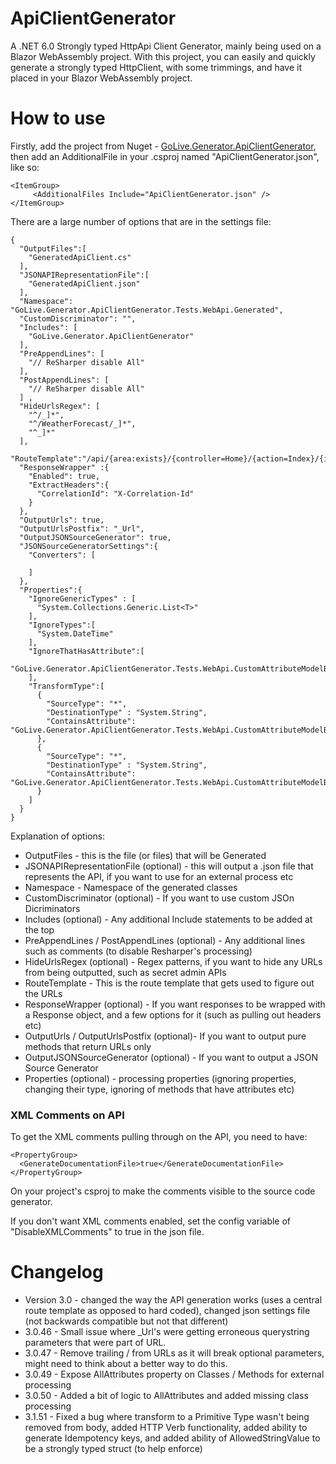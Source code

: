 # ApiClientGenerator
A .NET 6.0 Strongly typed HttpApi Client Generator, mainly being used on a Blazor WebAssembly project. With this project, you can easily and quickly generate a strongly typed HttpClient, with some trimmings, and have it placed in your Blazor WebAssembly project.

 # How to use

Firstly, add the project from Nuget - [GoLive.Generator.ApiClientGenerator](https://www.nuget.org/packages/GoLive.Generator.ApiClientGenerator/), then add an AdditionalFile in your .csproj named "ApiClientGenerator.json", like so:

```
<ItemGroup>
     <AdditionalFiles Include="ApiClientGenerator.json" />
</ItemGroup>
```

There are a large number of options that are in the settings file:


```
{
  "OutputFiles":[
    "GeneratedApiClient.cs"
  ],
  "JSONAPIRepresentationFile":[
    "GeneratedApiClient.json"
  ],
  "Namespace": "GoLive.Generator.ApiClientGenerator.Tests.WebApi.Generated",
  "CustomDiscriminator": "",
  "Includes": [
    "GoLive.Generator.ApiClientGenerator"
  ],
  "PreAppendLines": [
    "// ReSharper disable All"
  ],
  "PostAppendLines": [
    "// ReSharper disable All"
  ] ,
  "HideUrlsRegex": [
    "^/_]*",
    "^/WeatherForecast/_]*",
    "^_]*"
  ],
  "RouteTemplate":"/api/{area:exists}/{controller=Home}/{action=Index}/{id?}",
  "ResponseWrapper" :{
    "Enabled": true,
    "ExtractHeaders":{
      "CorrelationId": "X-Correlation-Id"
    }
  },
  "OutputUrls": true,
  "OutputUrlsPostfix": "_Url",
  "OutputJSONSourceGenerator": true,
  "JSONSourceGeneratorSettings":{
    "Converters": [
      
    ]
  },
  "Properties":{
    "IgnoreGenericTypes" : [
      "System.Collections.Generic.List<T>"
    ],
    "IgnoreTypes":[
      "System.DateTime"
    ],
    "IgnoreThatHasAttribute":[
      "GoLive.Generator.ApiClientGenerator.Tests.WebApi.CustomAttributeModelBinderAttribute"
    ],
    "TransformType":[
      {
        "SourceType": "*",
        "DestinationType" : "System.String",
        "ContainsAttribute": "GoLive.Generator.ApiClientGenerator.Tests.WebApi.CustomAttributeModelBinder2Attribute"
      },
      {
        "SourceType": "*",
        "DestinationType" : "System.String",
        "ContainsAttribute": "GoLive.Generator.ApiClientGenerator.Tests.WebApi.CustomAttributeModelBinder3Attribute"
      }
    ]
  }
}
```

Explanation of options:


- OutputFiles - this is the file (or files) that will be Generated
- JSONAPIRepresentationFile (optional) - this will output a .json file that represents the API, if you want to use for an external process etc
- Namespace - Namespace of the generated classes
- CustomDiscriminator (optional) - If you want to use custom JSOn Dicriminators
- Includes (optional) - Any additional Include statements to be added at the top
- PreAppendLines / PostAppendLines (optional) - Any additional lines such as comments (to disable Resharper's processing)
- HideUrlsRegex (optional) - Regex patterns, if you want to hide any URLs from being outputted, such as secret admin APIs
- RouteTemplate - This is the route template that gets used to figure out the URLs
- ResponseWrapper (optional) - If you want responses to be wrapped with a Response object, and a few options for it (such as pulling out headers etc)
- OutputUrls / OutputUrlsPostfix (optional)- If you want to output pure methods that return URLs only
- OutputJSONSourceGenerator (optional) - If you want to output a JSON Source Generator 
- Properties (optional) - processing properties (ignoring properties, changing their type, ignoring of methods that have attributes etc)

### XML Comments on API

To get the XML comments pulling through on the API, you need to have:

```
<PropertyGroup>
  <GenerateDocumentationFile>true</GenerateDocumentationFile>
</PropertyGroup>
```

On your project's csproj to make the comments visible to the source code generator.

If you don't want XML comments enabled, set the config variable of "DisableXMLComments" to true in the json file.

# Changelog

- Version 3.0 - changed the way the API generation works (uses a central route template as opposed to hard coded), changed json settings file (not backwards compatible but not that different)
- 3.0.46 - Small issue where _Url's were getting erroneous querystring parameters that were part of URL.
- 3.0.47 - Remove trailing / from URLs as it will break optional parameters, might need to think about a better way to do this.
- 3.0.49 - Expose AllAttributes property on Classes / Methods for external processing
- 3.0.50 - Added a bit of logic to AllAttributes and added missing class processing
- 3.1.51 - Fixed a bug where transform to a Primitive Type wasn't being removed from body, added HTTP Verb functionality, added ability to generate Idempotency keys, and added ability of AllowedStringValue to be a strongly typed struct (to help enforce)